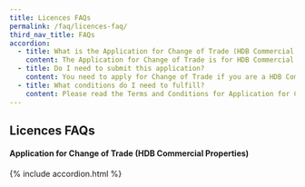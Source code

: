 ```yaml
---
title: Licences FAQs
permalink: /faq/licences-faq/
third_nav_title: FAQs
accordion:
  - title: What is the Application for Change of Trade (HDB Commercial Properties) for?
    content: The Application for Change of Trade is for HDB Commercial Tenants who wish to change their existing trade or include a new trade relating to sale of food & beverage in their rental HDB Commercial Properties.
  - title: Do I need to submit this application?
    content: You need to apply for Change of Trade if you are a HDB Commercial Tenant and you wish to change your existing trade or include a new trade relating to sale of food & beverage.<br><br>For HDB Commercial Tenants who wish to change their existing trade or include a new trade together with other tenancy changes (e.g. change of business mode, change of partners, transfer or assignment of tenancy, renting out part of trading area or living quarters), they are to submit an online Application for Changes (HDB Commercial Properties).
  - title: What conditions do I need to fulfill?
    content: Please read the Terms and Conditions for Application for Change of Trade (HDB Commercial Properties) and Terms and Conditions for Application for Changes (HDB Commercial Properties).   
---
```


## Licences FAQs

#### Application for Change of Trade (HDB Commercial Properties)

{% include accordion.html %}